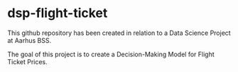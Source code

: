 # dsp-flight-ticket
This github repository has been created in relation to a Data Science Project at Aarhus BSS.

The goal of this project is to create a Decision-Making Model for Flight Ticket Prices. 
